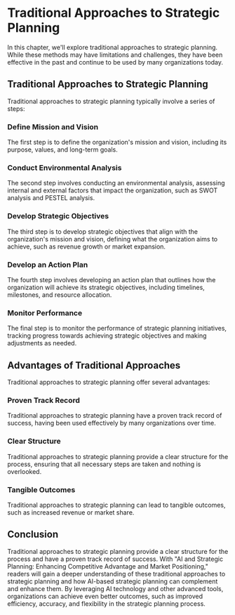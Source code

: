 Traditional Approaches to Strategic Planning
=======================================================================================

In this chapter, we'll explore traditional approaches to strategic planning. While these methods may have limitations and challenges, they have been effective in the past and continue to be used by many organizations today.

Traditional Approaches to Strategic Planning
--------------------------------------------

Traditional approaches to strategic planning typically involve a series of steps:

### Define Mission and Vision

The first step is to define the organization's mission and vision, including its purpose, values, and long-term goals.

### Conduct Environmental Analysis

The second step involves conducting an environmental analysis, assessing internal and external factors that impact the organization, such as SWOT analysis and PESTEL analysis.

### Develop Strategic Objectives

The third step is to develop strategic objectives that align with the organization's mission and vision, defining what the organization aims to achieve, such as revenue growth or market expansion.

### Develop an Action Plan

The fourth step involves developing an action plan that outlines how the organization will achieve its strategic objectives, including timelines, milestones, and resource allocation.

### Monitor Performance

The final step is to monitor the performance of strategic planning initiatives, tracking progress towards achieving strategic objectives and making adjustments as needed.

Advantages of Traditional Approaches
------------------------------------

Traditional approaches to strategic planning offer several advantages:

### Proven Track Record

Traditional approaches to strategic planning have a proven track record of success, having been used effectively by many organizations over time.

### Clear Structure

Traditional approaches to strategic planning provide a clear structure for the process, ensuring that all necessary steps are taken and nothing is overlooked.

### Tangible Outcomes

Traditional approaches to strategic planning can lead to tangible outcomes, such as increased revenue or market share.

Conclusion
----------

Traditional approaches to strategic planning provide a clear structure for the process and have a proven track record of success. With "AI and Strategic Planning: Enhancing Competitive Advantage and Market Positioning," readers will gain a deeper understanding of these traditional approaches to strategic planning and how AI-based strategic planning can complement and enhance them. By leveraging AI technology and other advanced tools, organizations can achieve even better outcomes, such as improved efficiency, accuracy, and flexibility in the strategic planning process.
